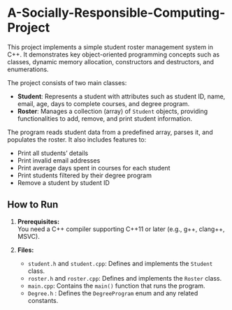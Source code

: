 # A-Socially-Responsible-Computing-Project

This project implements a simple student roster management system in C++. It demonstrates key object-oriented programming concepts such as classes, dynamic memory allocation, constructors and destructors, and enumerations.

The project consists of two main classes:

- **Student**: Represents a student with attributes such as student ID, name, email, age, days to complete courses, and degree program.
- **Roster**: Manages a collection (array) of `Student` objects, providing functionalities to add, remove, and print student information.

The program reads student data from a predefined array, parses it, and populates the roster. It also includes features to:

- Print all students’ details
- Print invalid email addresses
- Print average days spent in courses for each student
- Print students filtered by their degree program
- Remove a student by student ID

## How to Run

1. **Prerequisites:**  
   You need a C++ compiler supporting C++11 or later (e.g., g++, clang++, MSVC).

2. **Files:**  
   - `student.h` and `student.cpp`: Defines and implements the `Student` class.  
   - `roster.h` and `roster.cpp`: Defines and implements the `Roster` class.  
   - `main.cpp`: Contains the `main()` function that runs the program.  
   - `Degree.h` : Defines the `DegreeProgram` enum and any related constants.
